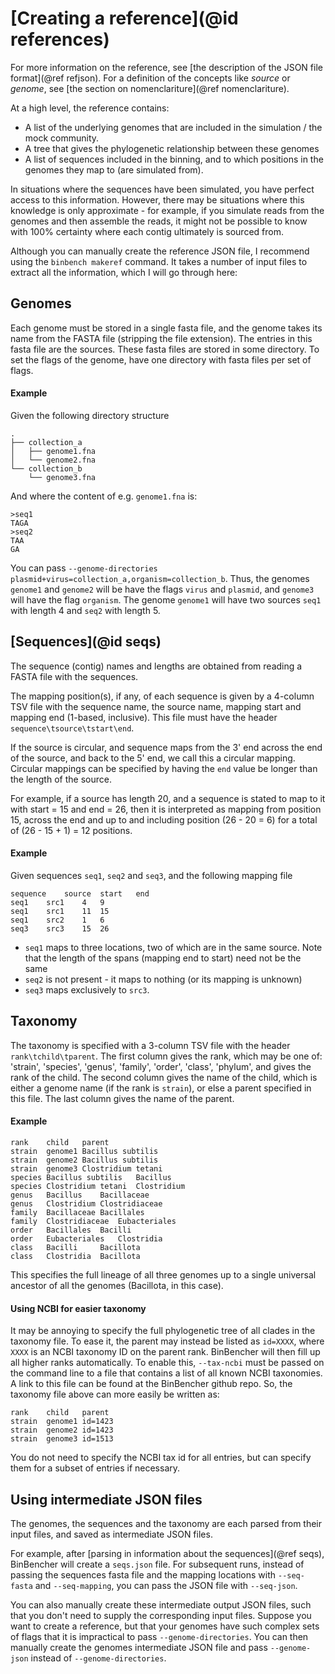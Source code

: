 # [Creating a reference](@id references)

For more information on the reference, see [the description of the JSON file format](@ref refjson).
For a definition of the concepts like _source_ or _genome_, see [the section on nomenclariture](@ref nomenclariture).

At a high level, the reference contains:
* A list of the underlying genomes that are included in the simulation / the mock community.
* A tree that gives the phylogenetic relationship between these genomes
* A list of sequences included in the binning, and to which positions in the genomes they map to (are simulated from).

In situations where the sequences have been simulated, you have perfect access to this information.
However, there may be situations where this knowledge is only approximate - for example, if you simulate
reads from the genomes and then assemble the reads, it might not be possible to know with 100% certainty
where each contig ultimately is sourced from.

Although you can manually create the reference JSON file, I recommend using the `binbench makeref` command.
It takes a number of input files to extract all the information, which I will go through here:

## Genomes
Each genome must be stored in a single fasta file, and the genome takes its name from the FASTA file (stripping the file extension).
The entries in this fasta file are the sources.
These fasta files are stored in some directory.
To set the flags of the genome, have one directory with fasta files per set of flags.

#### Example
Given the following directory structure
```
.
├── collection_a
│   ├── genome1.fna
│   └── genome2.fna
└── collection_b
    └── genome3.fna
```
And where the content of e.g. `genome1.fna` is:
```
>seq1
TAGA
>seq2
TAA
GA
```
You can pass `--genome-directories plasmid+virus=collection_a,organism=collection_b`.
Thus, the genomes `genome1` and `genome2` will be have the flags `virus` and `plasmid`, and `genome3` will have the flag `organism`.
The genome `genome1` will have two sources `seq1` with length 4 and `seq2` with length 5.

## [Sequences](@id seqs)
The sequence (contig) names and lengths are obtained from reading a FASTA file with the sequences.

The mapping position(s), if any, of each sequence is given by a 4-column TSV file with the sequence name, the source name, mapping start and mapping end (1-based, inclusive).
This file must have the header `sequence\tsource\tstart\end`.

If the source is circular, and sequence maps from the 3' end across the end of
the source, and back to the 5' end, we call this a circular mapping.
Circular mappings can be specified by having the `end` value be longer than the
length of the source.

For example, if a source has length 20, and a sequence is stated to map to it with
start = 15 and end = 26, then it is interpreted as mapping from position 15, across the end
and up to and including position (26 - 20 = 6) for a total of (26 - 15 + 1) = 12 positions.

#### Example
Given sequences `seq1`, `seq2` and `seq3`, and the following mapping file
```
sequence	source	start	end
seq1	src1	4	9
seq1	src1	11	15
seq1	src2	1	6
seq3	src3	15	26
```
* `seq1` maps to three locations, two of which are in the same source.
  Note that the length of the spans (mapping end to start) need not be the same
* `seq2` is not present - it maps to nothing (or its mapping is unknown)
* `seq3` maps exclusively to `src3`.

## Taxonomy
The taxonomy is specified with a 3-column TSV file with the header `rank\tchild\tparent`.
The first column gives the rank, which may be one of: 'strain', 'species', 'genus', 'family', 'order', 'class', 'phylum', and gives the rank of the child.
The second column gives the name of the child, which is either a genome name (if the rank is `strain`), or else a parent specified in this file.
The last column gives the name of the parent.

#### Example
```
rank	child	parent
strain	genome1	Bacillus subtilis
strain	genome2	Bacillus subtilis
strain	genome3	Clostridium tetani
species	Bacillus subtilis	Bacillus
species	Clostridium tetani	Clostridium
genus	Bacillus	Bacillaceae
genus	Clostridium	Clostridiaceae
family	Bacillaceae	Bacillales
family	Clostridiaceae	Eubacteriales
order	Bacillales	Bacilli
order	Eubacteriales	Clostridia
class	Bacilli		Bacillota
class	Clostridia	Bacillota
```
This specifies the full lineage of all three genomes up to a single universal ancestor of all the genomes (Bacillota, in this case).

#### Using NCBI for easier taxonomy
It may be annoying to specify the full phylogenetic tree of all clades in the taxonomy file.
To ease it, the parent may instead be listed as `id=XXXX`, where `XXXX` is an NCBI taxonomy ID on the parent rank.
BinBencher will then fill up all higher ranks automatically.
To enable this, `--tax-ncbi` must be passed on the command line to a file that contains a list of all known NCBI taxonomies.
A link to this file can be found at the BinBencher github repo.
So, the taxonomy file above can more easily be written as:

```
rank	child	parent
strain	genome1	id=1423
strain	genome2	id=1423
strain	genome3	id=1513
```

You do not need to specify the NCBI tax id for all entries, but can specify them for a subset of entries if necessary.

## Using intermediate JSON files
The genomes, the sequences and the taxonomy are each parsed from their input files, and saved as intermediate JSON files.

For example, after [parsing in information about the sequences](@ref seqs), BinBencher will create a `seqs.json` file.
For subsequent runs, instead of passing the sequences fasta file and the mapping locations with `--seq-fasta` and `--seq-mapping`,
you can pass the JSON file with `--seq-json`.

You can also manually create these intermediate output JSON files, such that you don't need to supply the corresponding input files.
Suppose you want to create a reference, but that your genomes have such complex sets of flags that it is impractical to pass `--genome-directories`.
You can then manually create the genomes intermediate JSON file and pass `--genome-json` instead of `--genome-directories`.
